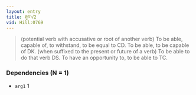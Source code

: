 ```yaml
---
layout: entry
title: ཐུབ་√2
vid: Hill:0769
---
```

> (potential verb with accusative or root of another verb) To be able, capable of, to withstand, to be equal to CD. To be able, to be capable of DK. (when suffixed to the present or future of a verb) To be able to do that verb DS. To have an opportunity to, to be able to TC.
### Dependencies (N = 1)
* `arg1` 1

